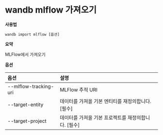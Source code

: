 
# wandb mlflow 가져오기

**사용법**

`wandb import mlflow [옵션]`

**요약**

MLFlow에서 가져오기

**옵션**

| **옵션** | **설명** |
| :--- | :--- |
| --mlflow-tracking-uri | MLFlow 추적 URI |
| --target-entity | 데이터를 가져올 기본 엔티티를 재정의합니다.   [필수] |
| --target-project | 데이터를 가져올 기본 프로젝트를 재정의합니다.   [필수] |